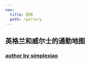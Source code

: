 ```yaml
---
nav:
  title: 图库
  path: /gallery
---
```


## 英格兰和威尔士的通勤地图

### [author by simplexiao](https://github.com/simplexiao)

<code src= './ukcommute/index.tsx'>
